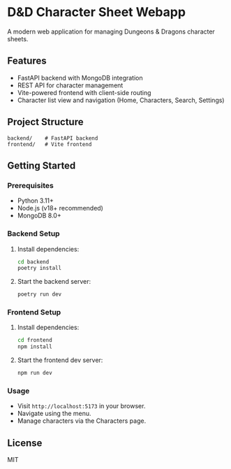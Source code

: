 # D&D Character Sheet Webapp

A modern web application for managing Dungeons & Dragons character sheets.

## Features
- FastAPI backend with MongoDB integration
- REST API for character management
- Vite-powered frontend with client-side routing
- Character list view and navigation (Home, Characters, Search, Settings)

## Project Structure
```
backend/    # FastAPI backend
frontend/   # Vite frontend
```

## Getting Started

### Prerequisites
- Python 3.11+
- Node.js (v18+ recommended)
- MongoDB 8.0+

### Backend Setup
1. Install dependencies:
   ```sh
   cd backend
   poetry install
   ```
2. Start the backend server:
   ```sh
   poetry run dev
   ```

### Frontend Setup
1. Install dependencies:
   ```sh
   cd frontend
   npm install
   ```
2. Start the frontend dev server:
   ```sh
   npm run dev
   ```

### Usage
- Visit `http://localhost:5173` in your browser.
- Navigate using the menu.
- Manage characters via the Characters page.

## License
MIT
